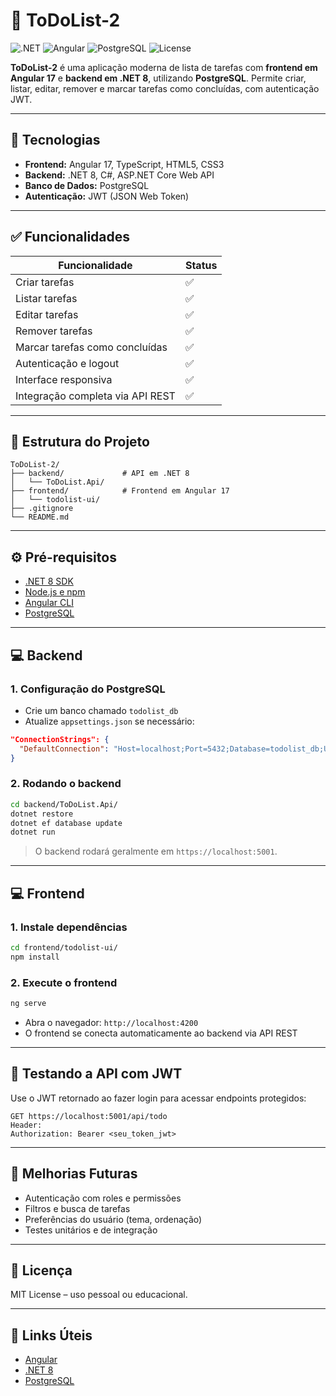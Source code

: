# 📝 ToDoList-2

![.NET](https://img.shields.io/badge/.NET-8.0-green) ![Angular](https://img.shields.io/badge/Angular-17-red) ![PostgreSQL](https://img.shields.io/badge/PostgreSQL-15-blue) ![License](https://img.shields.io/badge/License-MIT-lightgrey)

**ToDoList-2** é uma aplicação moderna de lista de tarefas com **frontend em Angular 17** e **backend em .NET 8**, utilizando **PostgreSQL**. Permite criar, listar, editar, remover e marcar tarefas como concluídas, com autenticação JWT.

---

## 🚀 Tecnologias

- **Frontend:** Angular 17, TypeScript, HTML5, CSS3  
- **Backend:** .NET 8, C#, ASP.NET Core Web API  
- **Banco de Dados:** PostgreSQL  
- **Autenticação:** JWT (JSON Web Token)

---

## ✅ Funcionalidades

| Funcionalidade                  | Status |
|---------------------------------|--------|
| Criar tarefas                    | ✅     |
| Listar tarefas                   | ✅     |
| Editar tarefas                   | ✅     |
| Remover tarefas                  | ✅     |
| Marcar tarefas como concluídas   | ✅     |
| Autenticação e logout            | ✅     |
| Interface responsiva             | ✅     |
| Integração completa via API REST | ✅     |

---

## 📂 Estrutura do Projeto

```
ToDoList-2/
├── backend/             # API em .NET 8
│   └── ToDoList.Api/
├── frontend/            # Frontend em Angular 17
│   └── todolist-ui/
├── .gitignore
└── README.md
```

---

## ⚙️ Pré-requisitos

- [.NET 8 SDK](https://dotnet.microsoft.com/download/dotnet/8.0)  
- [Node.js e npm](https://nodejs.org/)  
- [Angular CLI](https://angular.io/cli)  
- [PostgreSQL](https://www.postgresql.org/)

---

## 💻 Backend

### 1. Configuração do PostgreSQL
- Crie um banco chamado `todolist_db`  
- Atualize `appsettings.json` se necessário:

```json
"ConnectionStrings": {
  "DefaultConnection": "Host=localhost;Port=5432;Database=todolist_db;Username=postgres;Password=admin123"
}
```

### 2. Rodando o backend
```bash
cd backend/ToDoList.Api/
dotnet restore
dotnet ef database update
dotnet run
```

> O backend rodará geralmente em `https://localhost:5001`.

---

## 💻 Frontend

### 1. Instale dependências
```bash
cd frontend/todolist-ui/
npm install
```

### 2. Execute o frontend
```bash
ng serve
```

- Abra o navegador: `http://localhost:4200`  
- O frontend se conecta automaticamente ao backend via API REST

---

## 🔑 Testando a API com JWT

Use o JWT retornado ao fazer login para acessar endpoints protegidos:

```
GET https://localhost:5001/api/todo
Header:
Authorization: Bearer <seu_token_jwt>
```

---

## 🌟 Melhorias Futuras

- Autenticação com roles e permissões  
- Filtros e busca de tarefas  
- Preferências do usuário (tema, ordenação)  
- Testes unitários e de integração

---

## 📄 Licença

MIT License – uso pessoal ou educacional.

---

## 🔗 Links Úteis

- [Angular](https://angular.io/)  
- [.NET 8](https://dotnet.microsoft.com/en-us/download/dotnet/8.0)  
- [PostgreSQL](https://www.postgresql.org/)


